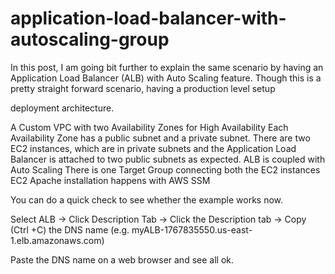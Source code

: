 # application-load-balancer-with-autoscaling-group

In this post, I am going bit further to explain the same scenario by having an Application Load Balancer (ALB) with Auto Scaling feature. Though this is a pretty straight forward scenario, having a production level setup 


deployment architecture.

A Custom VPC with two Availability Zones for High Availability
Each Availability Zone has a public subnet and a private subnet.
There are two EC2 instances, which are in private subnets and the Application Load Balancer is attached to two public subnets as expected.
ALB is coupled with Auto Scaling
There is one Target Group connecting both the EC2 instances
EC2 Apache installation happens with AWS SSM

You can do a quick check to see whether the example works now.

Select ALB -> Click Description Tab -> Click the Description tab -> Copy (Ctrl +C) the DNS name (e.g. myALB-1767835550.us-east-1.elb.amazonaws.com)

Paste the DNS name on a web browser and see all ok.
